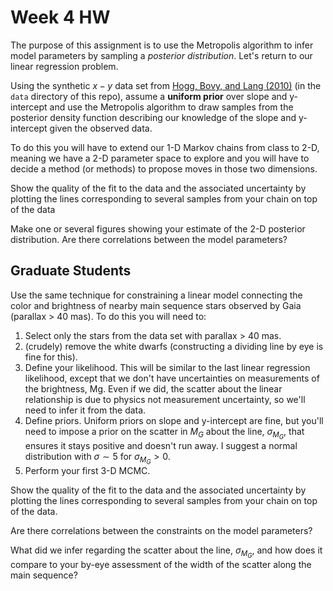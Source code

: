 # Week 4     HW

The purpose of this assignment is to use the Metropolis algorithm to infer model parameters by sampling a _posterior distribution_.  Let's return to our linear regression problem.

Using the synthetic $x-y$ data set from [Hogg, Bovy, and Lang (2010)](https://arxiv.org/abs/1008.4686) (in the `data` directory of this repo), assume a **uniform prior** over slope and y-intercept and use the Metropolis algorithm to draw samples from the posterior density function describing our knowledge of the slope and y-intercept given the observed data.

To do this you will have to extend our 1-D Markov chains from class to 2-D, meaning we have a 2-D parameter space to explore and you will have to decide a method (or methods) to propose moves in those two dimensions.

Show the quality of the fit to the data and the associated uncertainty by plotting the lines corresponding to several samples from your chain on top of the data

Make one or several figures showing your estimate of the 2-D posterior distribution.  Are there correlations between the model parameters?

## Graduate Students

Use the same technique for constraining a linear model connecting the color and brightness of nearby main sequence stars observed by Gaia (parallax > 40 mas).  To do this you will need to:

1. Select only the stars from the data set with parallax > 40 mas.
2. (crudely) remove the white dwarfs (constructing a dividing line by eye is fine for this).
3. Define your likelihood.  This will be similar to the last linear regression likelihood, except that we don't have uncertainties on measurements of the brightness, Mg.  Even if we did, the scatter about the linear relationship is due to physics not measurement uncertainty, so we'll need to infer it from the data.
4. Define priors.  Uniform priors on slope and y-intercept are fine, but you'll need to impose a prior on the scatter in $M_G$ about the line, $\sigma_{M_G}$, that ensures it stays positive and doesn't run away.  I suggest a normal distribution with $\sigma \sim 5$ for $\sigma_{M_G} > 0$.
5. Perform your first 3-D MCMC.

Show the quality of the fit to the data and the associated uncertainty by plotting the lines corresponding to several samples from your chain on top of the data.

Are there correlations between the constraints on the model parameters?

What did we infer regarding the scatter about the line, $\sigma_{M_G}$, and how does it compare to your by-eye assessment of the width of the scatter along the main sequence?
